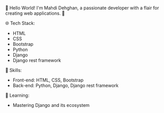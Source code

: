 👋 Hello World! I'm Mahdi Dehghan, a passionate developer with a flair for creating web applications. 🚀

🌐 Tech Stack:
- HTML
- CSS
- Bootstrap
- Python
- Django
- Django rest framework
  
🔧 Skills:
- Front-end: HTML, CSS, Bootstrap
- Back-end: Python, Django, Django rest framework


🌱 Learning:
- Mastering Django and its ecosystem

  


